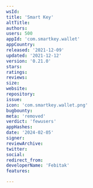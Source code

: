 ```yaml
---
wsId: 
title: 'Smart Key'
altTitle: 
authors: 
users: 500
appId: 'com.smartkey.wallet'
appCountry: 
released: '2021-12-09'
updated: '2021-12-12'
version: '0.21.0'
stars: 
ratings: 
reviews: 
size: 
website: 
repository: 
issue: 
icon: 'com.smartkey.wallet.png'
bugbounty: 
meta: 'removed'
verdict: 'fewusers'
appHashes: 
date: '2024-02-05'
signer: 
reviewArchive: 
twitter: 
social: 
redirect_from: 
developerName: 'Febitak'
features: 

---
```


